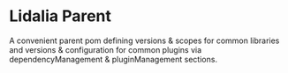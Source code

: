 Lidalia Parent
==============

A convenient parent pom defining versions & scopes for common libraries and
versions & configuration for common plugins via dependencyManagement &
pluginManagement sections.
